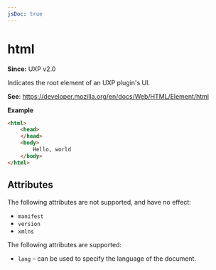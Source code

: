 ```yaml
---
jsDoc: true
---
```

# html

**Since:** UXP v2.0

Indicates the root element of an UXP plugin's UI.

**See**: https://developer.mozilla.org/en/docs/Web/HTML/Element/html

**Example**

```html
<html>
    <head>
    </head>
    <body>
        Hello, world
    </body>
</html>
```

## Attributes

The following attributes are not supported, and have no effect:

* `manifest` 
* `version`
* `xmlns`

The following attributes are supported:

* `lang` – can be used to specify the language of the document.
